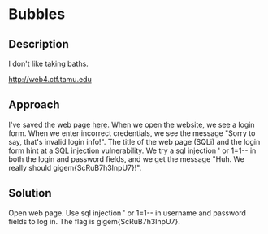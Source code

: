 # Bubbles

## Description

I don't like taking baths.

http://web4.ctf.tamu.edu

## Approach

I've saved the web page [here](./SQLi.html). When we open the website, we see a login form. When we enter incorrect credentials, we see the message "Sorry to say, that's invalid login info!". The title of the web page (SQLi) and the login form hint at a [SQL injection](https://en.wikipedia.org/wiki/SQL_injection) vulnerability. We try a sql injection ' or 1=1-- in both the login and password fields, and we get the message "Huh. We really should gigem{ScRuB7h3InpU7}!".

## Solution

Open web page. Use sql injection ' or 1=1-- in username and password fields to log in. The flag is gigem{ScRuB7h3InpU7}.